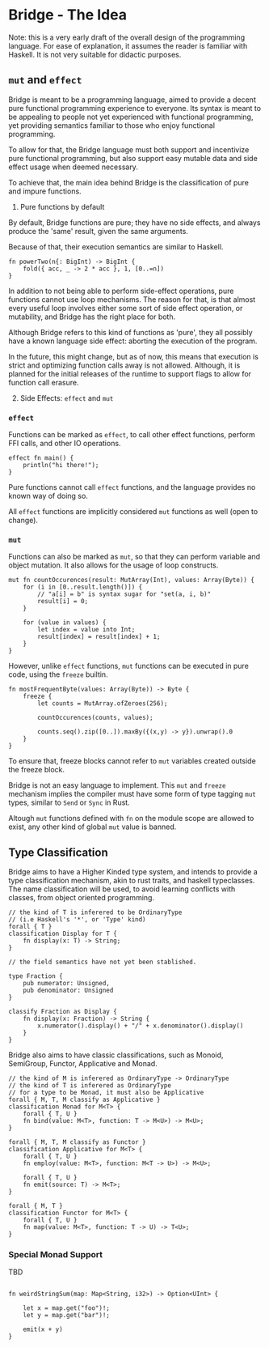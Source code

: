 
# Bridge - The Idea

Note: this is a very early draft of the overall design of the programming language.
For ease of explanation, it assumes the reader is familiar with Haskell.
It is not very suitable for didactic purposes.

## `mut` and `effect`

Bridge is meant to be a programming language, aimed to provide
a decent pure functional programming experience to everyone.
Its syntax is meant to be appealing to people not yet experienced with functional programming,
yet providing semantics familiar to those who enjoy functional programming.

To allow for that, the Bridge language must both support and incentivize pure functional
programming, but also support easy mutable data and side effect usage when deemed necessary.

To achieve that, the main idea behind Bridge is the classification of pure and impure functions.

1. Pure functions by default

By default, Bridge functions are pure; they have no side effects,
and always produce the 'same' result, given the same arguments.

Because of that, their execution semantics are similar to Haskell.

```
fn powerTwo(n{: BigInt) -> BigInt {
    fold({ acc, _ -> 2 * acc }, 1, [0..=n])
}
```

In addition to not being able to perform side-effect operations,
pure functions cannot use loop mechanisms. The reason for that,
is that almost every useful loop involves either some sort of side effect operation,
or mutability, and Bridge has the right place for both.

Although Bridge refers to this kind of functions as 'pure', they all possibly have
a known language side effect: aborting the execution of the program.

In the future, this might change, but as of now, this means that execution is strict and
optimizing function calls away is not allowed.
Although, it is planned for the initial releases of the runtime to support flags to allow for
function call erasure.

2. Side Effects: `effect` and `mut`

### `effect`

Functions can be marked as `effect`, to call other effect functions,
perform FFI calls, and other IO operations.

```
effect fn main() {
    println("hi there!");
}
```

Pure functions cannot call `effect` functions, and the language provides no known way of doing so.

All `effect` functions are implicitly considered `mut` functions as well (open to change).

### `mut`

Functions can also be marked as `mut`, so that they can perform variable and object mutation.
It also allows for the usage of loop constructs.

```
mut fn countOccurences(result: MutArray(Int), values: Array(Byte)) {
    for (i in [0..result.length()]) {
        // "a[i] = b" is syntax sugar for "set(a, i, b)"
        result[i] = 0;
    }

    for (value in values) {
        let index = value into Int;
        result[index] = result[index] + 1;
    }
}

```

However, unlike `effect` functions, `mut` functions can be executed in pure code,
using the `freeze` builtin.

```
fn mostFrequentByte(values: Array(Byte)) -> Byte {
    freeze {
        let counts = MutArray.ofZeroes(256);

        countOccurences(counts, values);

        counts.seq().zip([0..]).maxBy({(x,y) -> y}).unwrap().0
    }
}

```

To ensure that, freeze blocks cannot refer to `mut` variables created outside the freeze block.

Bridge is not an easy language to implement. This `mut` and `freeze` mechanism implies
the compiler must have some form of type tagging `mut` types, similar to `Send` or `Sync` in Rust.

Altough `mut` functions defined with `fn` on the module scope are allowed
to exist, any other kind of global `mut` value is banned.

## Type Classification

Bridge aims to have a Higher Kinded type system, and
intends to provide a type classification mechanism, akin to
rust traits, and haskell typeclasses. The name classification will be
used, to avoid learning conflicts with classes, from object oriented programming.

```
// the kind of T is inferered to be OrdinaryType
// (i.e Haskell's '*', or 'Type' kind)
forall { T }
classification Display for T {
    fn display(x: T) -> String;
}

// the field semantics have not yet been stablished.

type Fraction {
    pub numerator: Unsigned,
    pub denominator: Unsigned
}

classify Fraction as Display {
    fn display(x: Fraction) -> String {
        x.numerator().display() + "/" + x.denominator().display()
    }
}
```

Bridge also aims to have classic classifications, such as
Monoid, SemiGroup, Functor, Applicative and Monad.

```
// the kind of M is inferered as OrdinaryType -> OrdinaryType
// the kind of T is inferered as OrdinaryType
// for a type to be Monad, it must also be Applicative
forall { M, T, M classify as Applicative }
classification Monad for M<T> {
    forall { T, U }
    fn bind(value: M<T>, function: T -> M<U>) -> M<U>;
}

forall { M, T, M classify as Functor }
classification Applicative for M<T> {
    forall { T, U }
    fn employ(value: M<T>, function: M<T -> U>) -> M<U>;

    forall { T, U }
    fn emit(source: T) -> M<T>;
}

forall { M, T }
classification Functor for M<T> {
    forall { T, U }
    fn map(value: M<T>, function: T -> U) -> T<U>;
}

```

### Special Monad Support

TBD

```

fn weirdStringSum(map: Map<String, i32>) -> Option<UInt> {

    let x = map.get("foo")!;
    let y = map.get("bar")!;

    emit(x + y)
}

```
